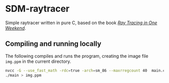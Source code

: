 # SDM-raytracer

Simple raytracer written in pure C, based on the book [_Ray Tracing in One Weekend_](https://raytracing.github.io/books/RayTracingInOneWeekend.html).

## Compiling and running locally
The following compiles and runs the program, creating the image file `img.ppm` in the current directory.

```bash
nvcc -G --use_fast_math -rdc=true -arch=sm_86 --maxrregcount 40  main.cu -o coalesc-400
./main > img.ppm
```

